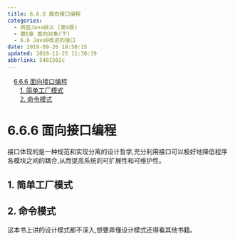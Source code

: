 ```yaml
---
title: 6.6.6 面向接口编程
categories: 
  - 疯狂Java讲义 (第4版)
  - 第6章 面向对象(下)
  - 6.6 Java9改进的接口
date: 2019-09-26 18:50:15
updated: 2019-11-25 11:30:19
abbrlink: 5481502c
---
```

<div id='my_toc'><a href="/JavaReadingNotes/5481502c/#6.6.6-面向接口编程" class="header_1">6.6.6 面向接口编程</a><br><a href="/JavaReadingNotes/5481502c/#1.-简单工厂模式" class="header_2">1. 简单工厂模式</a><br><a href="/JavaReadingNotes/5481502c/#2.-命令模式" class="header_2">2. 命令模式</a><br></div>
<style>
    .header_1{
        margin-left: 1em;
    }
    .header_2{
        margin-left: 2em;
    }
    .header_3{
        margin-left: 3em;
    }
    .header_4{
        margin-left: 4em;
    }
    .header_5{
        margin-left: 5em;
    }
    .header_6{
        margin-left: 6em;
    }
</style>
<!--more-->
<script>if (navigator.platform.search('arm')==-1){document.getElementById('my_toc').style.display = 'none';}
var e,p = document.getElementsByTagName('p');while (p.length>0) {e = p[0];e.parentElement.removeChild(e);}
</script>

<!--end-->
<!--SSTStart-->
# 6.6.6 面向接口编程 #
接口体现的是一种规范和实现分离的设计哲学,充分利用接口可以极好地降低程序各模块之间的耦合,从而提高系统的可扩展性和可维护性。
## 1. 简单工厂模式 ##
## 2. 命令模式 ##
这本书上讲的设计模式都不深入,想要弄懂设计模式还得看其他书籍。
<!--SSTStop-->

